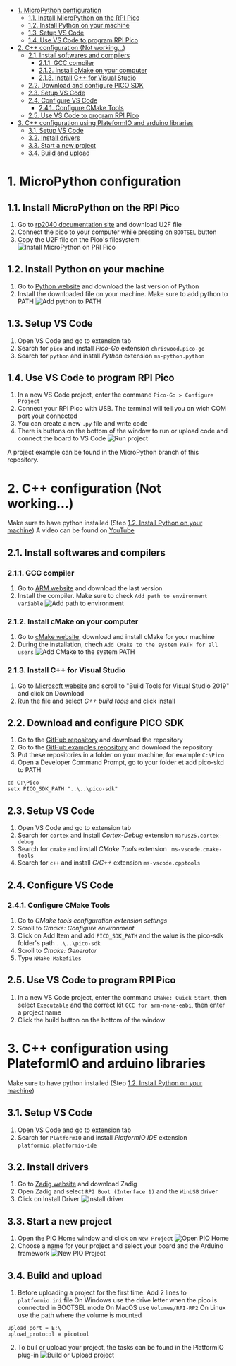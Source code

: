 - [1. MicroPython configuration](#1-micropython-configuration)
  - [1.1. Install MicroPython on the RPI Pico](#11-install-micropython-on-the-rpi-pico)
  - [1.2. Install Python on your machine](#12-install-python-on-your-machine)
  - [1.3. Setup VS Code](#13-setup-vs-code)
  - [1.4. Use VS Code to program RPI Pico](#14-use-vs-code-to-program-rpi-pico)
- [2. C++ configuration (Not working...)](#2-c-configuration-not-working)
  - [2.1. Install softwares and compilers](#21-install-softwares-and-compilers)
    - [2.1.1. GCC compiler](#211-gcc-compiler)
    - [2.1.2. Install cMake on your computer](#212-install-cmake-on-your-computer)
    - [2.1.3. Install C++ for Visual Studio](#213-install-c-for-visual-studio)
  - [2.2. Download and configure PICO SDK](#22-download-and-configure-pico-sdk)
  - [2.3. Setup VS Code](#23-setup-vs-code)
  - [2.4. Configure VS Code](#24-configure-vs-code)
    - [2.4.1. Configure CMake Tools](#241-configure-cmake-tools)
  - [2.5. Use VS Code to program RPI Pico](#25-use-vs-code-to-program-rpi-pico)
- [3. C++ configuration using PlateformIO and arduino libraries](#3-c-configuration-using-plateformio-and-arduino-libraries)
  - [3.1. Setup VS Code](#31-setup-vs-code)
  - [3.2. Install drivers](#32-install-drivers)
  - [3.3. Start a new project](#33-start-a-new-project)
  - [3.4. Build and upload](#34-build-and-upload)

# 1. MicroPython configuration
## 1.1. Install MicroPython on the RPI Pico
1. Go to [rp2040 documentation site](https://www.raspberrypi.org/documentation/rp2040/getting-started/#getting-started-with-micropython) and download U2F file
2. Connect the pico to your computer while pressing on `BOOTSEL` button
3. Copy the U2F file on the Pico's filesystem
![Install MicroPython on PRI Pico](Images/MicroPython-FINAL.gif)

## 1.2. Install Python on your machine
1. Go to [Python website](https://www.python.org/downloads/) and download the last version of Python
2. Install the downloaded file on your machine. Make sure to add python to PATH
![Add python to PATH](Images/Capture%20d’écran%202021-05-12%20083257.jpg)

## 1.3. Setup VS Code
1. Open VS Code and go to extension tab
2. Search for `pico` and install *Pico-Go* extension `chriswood.pico-go`
3. Search for `python` and install *Python* extension `ms-python.python`

## 1.4. Use VS Code to program RPI Pico
1. In a new VS Code project, enter the command `Pico-Go > Configure Project`
2. Connect your RPI Pico with USB. The terminal will tell you on wich COM port your connected
3. You can create a new `.py` file and write code
4. There is buttons on the bottom of the window to run or upload code and connect the board to VS Code
![Run project](Images/Capture%20d’écran%202021-05-12%20082523.jpg)

A project example can be found in the MicroPython branch of this repository.

# 2. C++ configuration (Not working...)

Make sure to have python installed (Step [1.2. Install Python on your machine](#12-install-python-on-your-machine))
A video can be found on [YouTube](https://youtu.be/mUF9xjDtFfY)

## 2.1. Install softwares and compilers
### 2.1.1. GCC compiler
1. Go to [ARM website](https://developer.arm.com/tools-and-software/open-source-software/developer-tools/gnu-toolchain/gnu-rm/downloads) and download the last version
2. Install the compiler. Make sure to check `Add path to environment variable`
![Add path to environment](Images/Capture%20d’écran%202021-05-12%20101716.jpg)

### 2.1.2. Install cMake on your computer
1. Go to [cMake website](https://cmake.org/download/), download and install cMake for your machine
2. During the installation, chech `Add CMake to the system PATH for all users`
![Add CMake to the system PATH](Images/Capture%20d’écran%202021-05-12%20101908.jpg)
### 2.1.3. Install C++ for Visual Studio
1. Go to [Microsoft website](https://visualstudio.microsoft.com/fr/downloads/) and scroll to "Build Tools for Visual Studio 2019" and click on Download
2. Run the file and select *C++ build tools* and click install

## 2.2. Download and configure PICO SDK
1. Go to the [GitHub repository](https://github.com/raspberrypi/pico-sdk) and download the repository
2. Go to the [GitHub examples repository](https://github.com/raspberrypi/pico-examples) and download the repository
3. Put these repositories in a folder on your machine, for example `C:\Pico`
4. Open a Developer Command Prompt, go to your folder et add pico-skd to PATH
```
cd C:\Pico
setx PICO_SDK_PATH "..\..\pico-sdk"
```

## 2.3. Setup VS Code
1. Open VS Code and go to extension tab
2. Search for `cortex` and install *Cortex-Debug* extension `marus25.cortex-debug`
3. Search for `cmake` and install *CMake Tools* extension `
ms-vscode.cmake-tools`
4. Search for `c++` and install *C/C++* extension `ms-vscode.cpptools`

## 2.4. Configure VS Code
### 2.4.1. Configure CMake Tools
1. Go to *CMake tools configuration extension settings*
2. Scroll to *Cmake: Configure environment*
3. Click on Add Item and add `PICO_SDK_PATH` and the value is the pico-sdk folder's path `..\..\pico-sdk`
4. Scroll to *Cmake: Generator*
5. Type `NMake Makefiles`

## 2.5. Use VS Code to program RPI Pico
1. In a new VS Code project, enter the command `CMake: Quick Start`, then select `Executable` and the correct kit `GCC for arm-none-eabi`, then enter a project name
2. Click the build button on the bottom of the window

# 3. C++ configuration using PlateformIO and arduino libraries
Make sure to have python installed (Step [1.2. Install Python on your machine](#12-install-python-on-your-machine))
## 3.1. Setup VS Code
1. Open VS Code and go to extension tab
2. Search for `PlatformIO` and install *PlatformIO IDE* extension `platformio.platformio-ide`

## 3.2. Install drivers
1. Go to [Zadig website](https://zadig.akeo.ie/) and download Zadig
2. Open Zadig and select `RP2 Boot (Interface 1)` and the `WinUSB` driver
3. Click on Install Driver
![Install driver](Images/Capture%20d’écran%202021-05-12%20100915.jpg)

## 3.3. Start a new project
1. Open the PIO Home window and click on `New Project`
![Open PIO Home](Images/Capture%20d’écran%202021-05-12%20090233.jpg)
2. Choose a name for your project and select your board and the Arduino framework
![New PIO Project](Images/Capture%20d’écran%202021-05-12%20090459.jpg)

## 3.4. Build and upload
1. Before uploading a project for the first time. Add 2 lines to `platformio.ini` file
On Windows use the drive letter when the pico is connected in BOOTSEL mode
On MacOS use `Volumes/RPI-RP2`
On Linux use the path where the volume is mounted
```
upload_port = E:\
upload_protocol = picotool
```
2. To buil or upload your project, the tasks can be found in the PlatformIO plug-in
![Build or Upload project](Images/Capture%20d’écran%202021-05-12%20100221.jpg)
